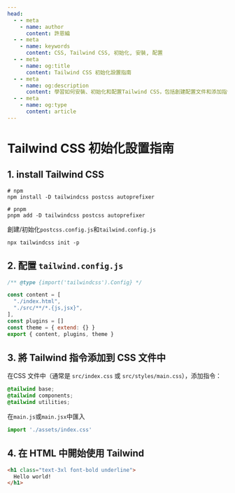 ```yaml
---
head:
  - - meta
    - name: author
      content: 許恩綸
  - - meta
    - name: keywords
      content: CSS, Tailwind CSS, 初始化, 安裝, 配置
  - - meta
    - name: og:title
      content: Tailwind CSS 初始化設置指南
  - - meta
    - name: og:description
      content: 學習如何安裝、初始化和配置Tailwind CSS，包括創建配置文件和添加指令到CSS中
  - - meta
    - name: og:type
      content: article
---
```


# Tailwind CSS 初始化設置指南

## 1. install Tailwind CSS

```shell
# npm
npm install -D tailwindcss postcss autoprefixer

# pnpm
pnpm add -D tailwindcss postcss autoprefixer
```

創建/初始化`postcss.config.js`和`tailwind.config.js`

```shell
npx tailwindcss init -p
```

## 2. 配置 `tailwind.config.js`

```js
/** @type {import('tailwindcss').Config} */

const content = [
  "./index.html",
  "./src/**/*.{js,jsx}",
],
const plugins = []
const theme = { extend: {} }
export { content, plugins, theme }
```

## 3. 將 Tailwind 指令添加到 CSS 文件中

在CSS 文件中（通常是 `src/index.css` 或 `src/styles/main.css`），添加指令：

```css
@tailwind base;
@tailwind components;
@tailwind utilities;
```

在`main.js`或`main.jsx`中匯入

```js
import './assets/index.css'
```

## 4. 在 HTML 中開始使用 Tailwind

```html
<h1 class="text-3xl font-bold underline">
  Hello world!
</h1>
```